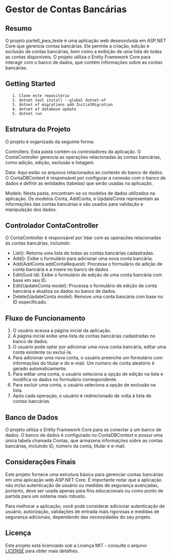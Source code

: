 # Gestor de Contas Bancárias

## Resumo
O projeto parteII_pwa_teste é uma aplicação web desenvolvida em ASP.NET Core que gerencia contas bancárias. Ele permite a criação, edição e exclusão de contas bancárias, bem como a exibição de uma lista de todas as contas disponíveis. O projeto utiliza o Entity Framework Core para interagir com o banco de dados, que contém informações sobre as contas bancárias.

## Getting Started
```shell
   1. Clone este repositório
   2. dotnet tool install --global dotnet-ef
   3. dotnet ef migrations add InitialMigration
   4. dotnet ef database update
   5. dotnet run
```

## Estrutura do Projeto
O projeto é organizado da seguinte forma:

Controllers: Esta pasta contém os controladores da aplicação. O ContaController gerencia as operações relacionadas às contas bancárias, como adição, edição, exclusão e listagem.

Data: Aqui estão os arquivos relacionados ao contexto do banco de dados. O ContaDBContext é responsável por configurar a conexão com o banco de dados e definir as entidades (tabelas) que serão usadas na aplicação.

Models: Nesta pasta, encontram-se os modelos de dados utilizados na aplicação. Os modelos Conta, AddConta, e UpdateConta representam as informações das contas bancárias e são usados para validação e manipulação dos dados.

## Controlador ContaController
O ContaController é responsável por lidar com as operações relacionadas às contas bancárias, incluindo:

- List(): Retorna uma lista de todas as contas bancárias cadastradas.
- Add(): Exibe o formulário para adicionar uma nova conta bancária.
- Add(AddConta addContaRequest): Processa o formulário de adição de conta bancária e a insere no banco de dados.
- Edit(Guid id): Exibe o formulário de edição de uma conta bancária com base em seu ID.
- Edit(UpdateConta model): Processa o formulário de edição de conta bancária e atualiza os dados no banco de dados.
- Delete(UpdateConta model): Remove uma conta bancária com base no ID especificado.

## Fluxo de Funcionamento
1. O usuário acessa a página inicial da aplicação.
2. A página inicial exibe uma lista de contas bancárias cadastradas no banco de dados.
3. O usuário pode optar por adicionar uma nova conta bancária, editar uma conta existente ou excluí-la.
4. Para adicionar uma nova conta, o usuário preenche um formulário com informações do titular e do e-mail. Um número de conta aleatório é gerado automaticamente.
5. Para editar uma conta, o usuário seleciona a opção de edição na lista e modifica os dados no formulário correspondente.
6. Para excluir uma conta, o usuário seleciona a opção de exclusão na lista.
7. Após cada operação, o usuário é redirecionado de volta à lista de contas bancárias.

## Banco de Dados
O projeto utiliza o Entity Framework Core para se conectar a um banco de dados. O banco de dados é configurado no ContaDBContext e possui uma única tabela chamada Contas, que armazena informações sobre as contas bancárias, incluindo ID, número da conta, titular e e-mail.

## Considerações Finais
Este projeto fornece uma estrutura básica para gerenciar contas bancárias em uma aplicação web ASP.NET Core. É importante notar que a aplicação não inclui autenticação de usuário ou medidas de segurança avançadas, portanto, deve ser usada apenas para fins educacionais ou como ponto de partida para um sistema mais robusto.

Para melhorar a aplicação, você pode considerar adicionar autenticação de usuário, autorização, validações de entrada mais rigorosas e medidas de segurança adicionais, dependendo das necessidades do seu projeto.

## Licença
Este projeto está licenciado sob a Licença MIT - consulte o arquivo [LICENSE](LICENSE) para obter mais detalhes.

